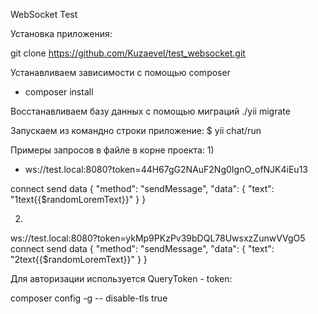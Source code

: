 WebSocket Test


Установка приложения:

git clone https://github.com/Kuzaevel/test_websocket.git

Устанавливаем зависимости с помощью composer
- composer install

Восстанавливаем базу данных с помощью миграций
./yii migrate

Запускаем из командно строки приложение:
$ yii chat/run

Примеры запросов в файле в корне проекта:
1)
- ws://test.local:8080?token=44H67gG2NAuF2Ng0IgnO_ofNJK4iEu13 

connect
send data
   {
     "method": "sendMessage",
     "data": {
       "text": "1text{{$randomLoremText}}"
     }
   }

2)
ws://test.local:8080?token=ykMp9PKzPv39bDQL78UwsxzZunwVVgO5
connect
send data
   {
      "method": "sendMessage",
      "data": {
        "text": "2text{{$randomLoremText}}"
      }
   }


Для авторизации используется QueryToken - token:

composer config -g -- disable-tls true

